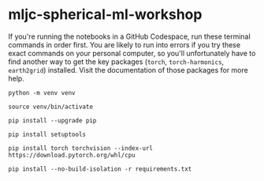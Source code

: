 # mljc-spherical-ml-workshop

If you're running the notebooks in a GitHub Codespace, run these terminal commands in order first. You are likely to run into errors if you try these exact commands on your personal computer, so you'll unfortunately have to find another way to get the key packages (`torch`, `torch-harmonics`, `earth2grid`) installed. Visit the documentation of those packages for more help.

`python -m venv venv`

`source venv/bin/activate`

`pip install --upgrade pip`

`pip install setuptools`

`pip install torch torchvision --index-url https://download.pytorch.org/whl/cpu`

`pip install --no-build-isolation -r requirements.txt`
